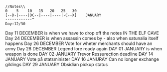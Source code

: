 ```
//Notes\\
0    5    10   15   20   25   30
[--D-|----|DC--|----|----|-C--X]	JANUARY
------------^
Day:12/30 

```

Day 11 DECEMBER is when we have to drop off the notes IN THE ELF CAVE
Day 24 DECEMBER is when assassin comes by - also when satunalia itself happens
Day 26 DECEMBER Vote for wheter merchants should have an army
Day 28 DECEMBER Legend lore ready again
DAY 01 JANUARY  is when weapon is done
DAY 02 JANUARY  Trevor Ressurection deadline
DAY 14 JANUARY  Vote på statsminister
DAY 16 JANURAY  Can no longer exchange gildings
DAY 29 JANUARY  Obsidian pickup status